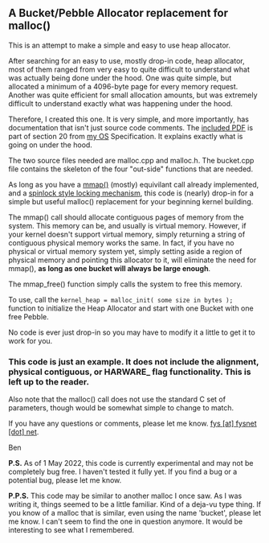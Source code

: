 ## A Bucket/Pebble Allocator replacement for malloc()

This is an attempt to make a simple and easy to use heap allocator.

After searching for an easy to use, mostly drop-in code, heap allocator, most of them ranged from very easy to quite difficult to understand what was actually being done under the hood.  One was quite simple, but allocated a minimum of a 4096-byte page for every memory request.  Another was quite efficient for small allocation amounts, but was extremely difficult to understand exactly what was happening under the hood.

Therefore, I created this one.  It is very simple, and more importantly, has documentation that isn't just source code comments.  The [included PDF](https://github.com/fysnet/FYSOS/blob/master/bucket/Section20.pdf) is part of section 20 from [my OS](https://www.fysnet.net/fysos.htm) Specification.  It explains exactly what is going on under the hood.

The two source files needed are malloc.cpp and malloc.h.  The bucket.cpp file contains the skeleton of the four "out-side" functions that are needed.

As long as you have a [mmap()](https://en.wikipedia.org/wiki/Mmap) (mostly) equivilant call already implemented, and a [spinlock style locking mechanism](https://en.wikipedia.org/wiki/Spinlock), this code is (nearly) drop-in for a simple but useful malloc() replacement for your beginning kernel building.

The mmap() call should allocate contiguous pages of memory from the system.  This memory can be, and usually is virtual memory.  However, if your kernel doesn't support virtual memory, simply returning a string of contiguous physical memory works the same.  In fact, if you have no physical or virtual memory system yet, simply setting aside a region of physical memory and pointing this allocator to it, will eliminate the need for mmap(), **as long as one bucket will always be large enough**.

The mmap_free() function simply calls the system to free this memory.

To use, call the `kernel_heap = malloc_init( some size in bytes );` function to initialize the Heap Allocator and start with one Bucket with one free Pebble.

No code is ever just drop-in so you may have to modify it a little to get it to work for you.

### This code is just an example.  It **does not** include the alignment, physical contiguous, or HARWARE_ flag functionality.  This is left up to the reader.
Also note that the malloc() call does not use the standard C set of parameters, though would be somewhat simple to change to match.

If you have any questions or comments, please let me know.  [fys [at] fysnet [dot] net](https://www.fysnet.net/mailme.htm).

Ben

**P.S.** As of 1 May 2022, this code is currently experimental and may not be completely bug free.  I haven't tested it fully yet.  If you find a bug or a potential bug, please let me know.

**P.P.S.** This code may be similar to another malloc I once saw.  As I was writing it, things seemed to be a little familiar. Kind of a deja-vu type thing.  If you know of a malloc that is similar, even using the name 'bucket', please let me know.  I can't seem to find the one in question anymore.  It would be interesting to see what I remembered.
